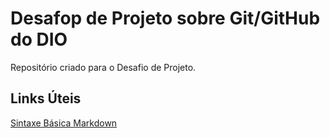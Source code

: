 # Desafop de Projeto sobre Git/GitHub do DIO
Repositório criado para o Desafio de Projeto.

## Links Úteis

[Sintaxe Básica Markdown]()
